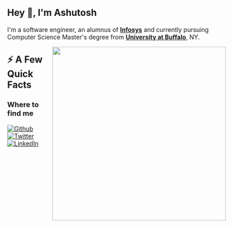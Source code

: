 <h2>Hey 👋, I'm Ashutosh</h2>
<p>I'm a software engineer, an alumnus of <a href="https://www.infosys.com/" target="_blank"><strong>Infosys</strong></a> and currently pursuing Computer Science Master's degree from <a href="http://www.buffalo.edu/" target="_blank"><strong>University at Buffalo</strong></a>, NY.</p>

<img align="right" src="https://i.imgur.com/4SdB78W.gif" width="400" height="400" />
<h2>⚡️ A Few Quick Facts</h2>

<h3>Where to find me</h3>
<p><a href="https://github.com/AshutoshBhawsar" target="_blank"><img alt="Github" src="https://img.shields.io/badge/GitHub-%2312100E.svg?&style=for-the-badge&logo=Github&logoColor=white" />  <a href="https://twitter.com/ashutosh10_1" target="_blank"><img alt="Twitter" src="https://img.shields.io/badge/twitter-%231DA1F2.svg?&style=for-the-badge&logo=twitter&logoColor=white" /></a>  <a href="https://www.linkedin.com/in/AshutoshBhawsar" target="_blank"><img alt="LinkedIn" src="https://img.shields.io/badge/linkedin-%230077B5.svg?&style=for-the-badge&logo=linkedin&logoColor=white" /></a>
  </p>
